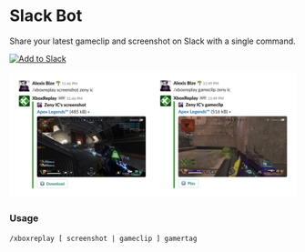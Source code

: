 # Slack Bot

Share your latest gameclip and screenshot on Slack with a single command.

<a href="https://slack.com/oauth/authorize?client_id=2566335526.166839191841&scope=chat:write:bot,commands"><img alt="Add to Slack" height="40" width="139" src="https://platform.slack-edge.com/img/add_to_slack@2x.png" /></a>

<img src="slack-bot-preview.png" width="920" />

### Usage
```
/xboxreplay [ screenshot | gameclip ] gamertag
```
